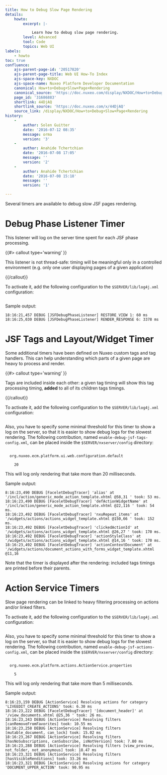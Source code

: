 ```yaml
---
title: How to Debug Slow Page Rendering
details:
    howto:
        excerpt: |-

            Learn how to debug slow page rendering.
        level: Advanced
        tool: Code
        topics: Web UI
labels:
    - howto
toc: true
confluence:
    ajs-parent-page-id: '20517820'
    ajs-parent-page-title: Web UI How-To Index
    ajs-space-key: NXDOC
    ajs-space-name: Nuxeo Platform Developer Documentation
    canonical: How+to+Debug+Slow+Page+Rendering
    canonical_source: 'https://doc.nuxeo.com/display/NXDOC/How+to+Debug+Slow+Page+Rendering'
    page_id: '31686883'
    shortlink: 44DjAQ
    shortlink_source: 'https://doc.nuxeo.com/x/44DjAQ'
    source_link: /display/NXDOC/How+to+Debug+Slow+Page+Rendering
history:
    - 
        author: Solen Guitter
        date: '2016-07-12 08:35'
        message: orma
        version: '3'
    - 
        author: Anahide Tchertchian
        date: '2016-07-08 17:05'
        message: ''
        version: '2'
    - 
        author: Anahide Tchertchian
        date: '2016-07-08 15:18'
        message: ''
        version: '1'

---
```

Several timers are available to debug slow JSF pages rendering.

# Debug Phase Listener Timer

This listener will log on the server time spent for each JSF phase processing.

{{#> callout type='warning' }}

This listener is not thread-safe: timing will be meaningful only in a controlled environment (e.g. only one user displaying pages of a given application)

{{/callout}}

To activate it, add the following configuration to the `$SERVER/lib/log4j.xml` configuration:

```

```

Sample output:

```
18:16:21,457 DEBUG [JSFDebugPhaseListener] RESTORE_VIEW 1: 60 ms
18:16:25,030 DEBUG [JSFDebugPhaseListener] RENDER_RESPONSE 6: 3378 ms
```

# JSF Tags and Layout/Widget Timer

Some additional timers have been defined on Nuxeo custom tags and tag handlers. This can help understanding which parts of a given page are heavy to process and render.

{{#> callout type='warning' }}

Tags are included inside each other: a given tag timing will show this tag processing timing, **added** to all of its children tags timings.

{{/callout}}

To activate it, add the following configuration to the `$SERVER/lib/log4j.xml` configuration:

```

```

Also, you have to specify some minimal threshold for this timer to show a log on the server, so that it is easier to show debug logs for the slowest rendering. The following contribution, named `enable-debug-jsf-tags-config.xml`, can be placed inside the `$SERVER/nxserver/config` directory:

```

  org.nuxeo.ecm.platform.ui.web.configuration.default

    20

```

This will log only rendering that take more than 20 milliseconds.

Sample output:

```
8:16:23,490 DEBUG [FaceletDebugTracer] 'alias' at '/incl/action/generic_mode_action_template.xhtml @58,31 ' took: 53 ms.
18:16:23,490 DEBUG [FaceletDebugTracer] 'defActionWidgetName' at '/incl/action/generic_mode_action_template.xhtml @22,116 ' took: 54 ms.
18:16:23,492 DEBUG [FaceletDebugTracer] 'nxuRepeat_items' at '/widgets/actions/actions_widget_template.xhtml @150,66 ' took: 152 ms.
18:16:23,492 DEBUG [FaceletDebugTracer] 'clickedActionId' at '/widgets/actions/actions_widget_template.xhtml @26,27 ' took: 170 ms.
18:16:23,492 DEBUG [FaceletDebugTracer] 'actionStyleClass' at '/widgets/actions/actions_widget_template.xhtml @14,16 ' took: 170 ms.
18:16:23,492 DEBUG [FaceletDebugTracer] 'actionContextDocument' at '/widgets/actions/document_actions_with_forms_widget_template.xhtml @11,16
```

Note that the timer is displayed after the rendering: included tags timings are printed before their parents.

# Action Service Timers

Slow page rendering can be linked to heavy filtering processing on actions and/or linked filters.

To activate it, add the following configuration to the `$SERVER/lib/log4j.xml` configuration:

```

```

Also, you have to specify some minimal threshold for this timer to show a log on the server, so that it is easier to show debug logs for the slowest rendering. The following contribution, named `enable-debug-jsf-actions-config.xml`, can be placed inside the `$SERVER/nxserver/config` directory:

```

  org.nuxeo.ecm.platform.actions.ActionService.properties

    5

```

This will log only rendering that take more than 5 milliseconds.

Sample output:

```
8:16:23,159 DEBUG [ActionService] Resolving actions for category 'LIVEEDIT_CREATE_ACTIONS' took: 6.30 ms
18:16:23,222 DEBUG [FaceletDebugTracer] '[document_header]' at '/view_documents.xhtml @25,36 ' took: 26 ms.
18:16:23,243 DEBUG [ActionService] Resolving filters [canRemoveFromFavorites] took: 10.55 ms
18:16:23,258 DEBUG [ActionService] Resolving filters [mutable_document, can_lock] took: 15.02 ms
18:16:23,267 DEBUG [ActionService] Resolving filters [hasNoSubscriptions, canSubscribe, isNotVersion] took: 7.80 ms
18:16:23,288 DEBUG [ActionService] Resolving filters [view_preview, not_folder, not_anonymous] took: 18.47 ms
18:16:23,321 DEBUG [ActionService] Resolving filters [hasVisibleRenditions] took: 33.26 ms
18:16:23,321 DEBUG [ActionService] Resolving actions for category 'DOCUMENT_UPPER_ACTION' took: 90.95 ms
```